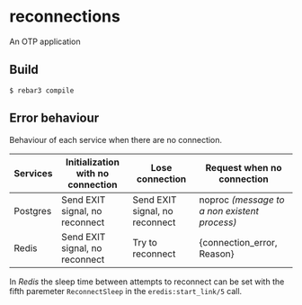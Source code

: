 reconnections
=====

An OTP application

Build
-----

    $ rebar3 compile

Error behaviour
---------------

Behaviour of each service when there are no connection.

| Services | Initialization with no connection | Lose connection                | Request when no connection                   |
| -------- | --------------------------------- | ------------------------------ | -------------------------------------------- |
| Postgres | Send EXIT signal, no reconnect    | Send EXIT signal, no reconnect | noproc _(message to a non existent process)_ |
| Redis    | Send EXIT signal, no reconnect    | Try to reconnect               | {connection_error, Reason}                   |

In _Redis_ the sleep time between attempts to reconnect can be set with the fifth paremeter `ReconnectSleep` in the `eredis:start_link/5` call.
